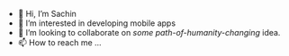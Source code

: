 - 👋 Hi, I’m Sachin
- 👀 I’m interested in developing mobile apps
- 💞️ I’m looking to collaborate on *some path-of-humanity-changing* idea.
- 📫 How to reach me ...

<!---
schinj/schinj is a ✨ special ✨ repository because its `README.md` (this file) appears on your GitHub profile.
You can click the Preview link to take a look at your changes.
--->

